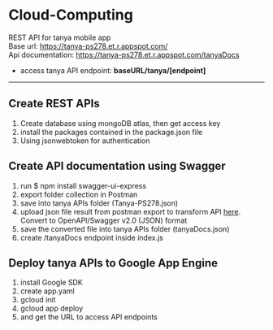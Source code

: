# Cloud-Computing
REST API for tanya mobile app <br/>
Base url: https://tanya-ps278.et.r.appspot.com/ <br/>
Api documentation: https://tanya-ps278.et.r.appspot.com/tanyaDocs <br/>

* access tanya API endpoint: **baseURL/tanya/[endpoint]**

-----------------------------------------------------------------------

## Create REST APIs
1. Create database using mongoDB atlas, then get access key
2. install the packages contained in the package.json file
3. Using jsonwebtoken for authentication 

## Create API documentation using Swagger
1. run $ npm install swagger-ui-express
2. export folder collection in Postman
3. save into tanya APIs folder (Tanya-PS278.json)
4. upload json file result from postman export to transform API [here](https://www.apimatic.io/dashboard?modal=transform). Convert to OpenAPI/Swagger v2.0 (JSON) format
5. save the converted file into tanya APIs folder (tanyaDocs.json)
6. create /tanyaDocs endpoint inside index.js

## Deploy tanya APIs to Google App Engine
1. install Google SDK
2. create app.yaml 
3. gcloud init
4. gcloud app deploy
5. and get the URL to access API endpoints
